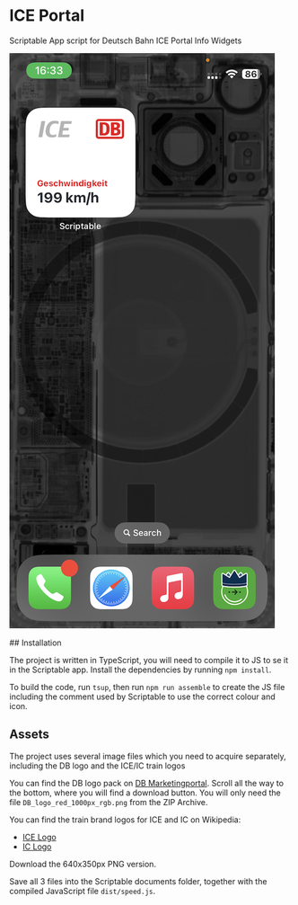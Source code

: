 # ICE Portal

Scriptable App script for Deutsch Bahn ICE Portal Info Widgets

![Screenshot of the Widget](screenshot.jpeg)

## Installation

The project is written in TypeScript, you will need to compile it to JS to se it in the Scriptable app.
Install the dependencies by running `npm install`.

To build the code, run `tsup`, then run `npm run assemble` to create the JS file including the comment
used by Scriptable to use the correct colour and icon.

## Assets

The project uses several image files which you need to acquire separately, including the DB logo and the ICE/IC train logos

You can find the DB logo pack on [DB Marketingportal](https://marketingportal.extranet.deutschebahn.com/marketingportal/Basiselemente/Logo).
Scroll all the way to the bottom, where you will find a download button.
You will only need the file `DB_logo_red_1000px_rgb.png` from the ZIP Archive.

You can find the train brand logos for ICE and IC on Wikipedia:
- [ICE Logo](https://de.wikipedia.org/wiki/Datei:ICE-Logo.svg)
- [IC Logo](https://de.wikipedia.org/wiki/Datei:IC-Logo.svg)

Download the 640x350px PNG version.

Save all 3 files into the Scriptable documents folder, together with the compiled JavaScript file  `dist/speed.js`.
